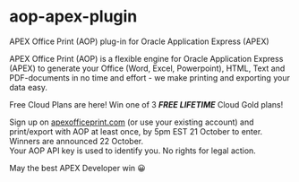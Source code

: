 # aop-apex-plugin
APEX Office Print (AOP) plug-in for Oracle Application Express (APEX)

APEX Office Print (AOP) is a flexible engine for Oracle Application Express (APEX) to generate your Office (Word, Excel, Powerpoint), HTML, Text and PDF-documents in no time and effort - we make printing and exporting your data easy.


Free Cloud Plans are here! Win one of 3 ***FREE LIFETIME*** Cloud Gold plans!

Sign up on [apexofficeprint.com](https://www.apexofficeprint.com/ords/f?p=504:SIGNUP:0::::P100_PACKAGE:CF) (or use your existing account) and print/export with AOP at least once, by 5pm EST 21 October to enter. Winners are announced 22 October.  
Your AOP API key is used to identify you. No rights for legal action.

May the best APEX Developer win 😀 
